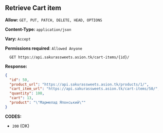 ## Retrieve Cart item

**Allow:** `GET, PUT, PATCH, DELETE, HEAD, OPTIONS`

**Content-Type:** `application/json`

**Vary:** `Accept`

**Permissions required**: `Allowed Anyone`

```
  GET https://api.sakurassweets.asion.tk/cart-items/{id}/
```

**Response:**

```json
{
  "id": 50,
  "product_url": "https://api.sakurassweets.asion.tk/products/1/",
  "cart_item_url": "https://api.sakurassweets.asion.tk/cart-items/50/",
  "quantity": 100,
  "cart": 13,
  "product": "\"Мармелад Японський\""
}
```

**CODES:**

- `200` (OK)
